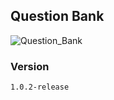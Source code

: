 ## Question Bank

![Question_Bank](https://github.com/user-attachments/assets/e3b35cd3-e881-4000-af31-74e8b70adff8)

### Version

`1.0.2-release`
